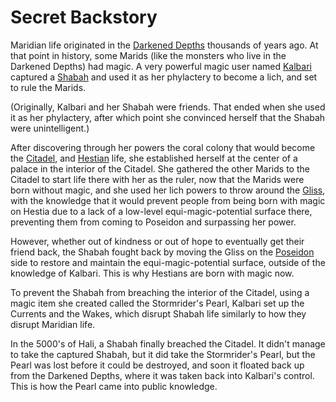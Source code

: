 # Secret Backstory

Maridian life originated in the [Darkened Depths](./World/Poseidon/Darkened_Depths.md) thousands of years ago. At that point in history, some Marids (like the monsters who live in the Darkened Depths) had magic. A very powerful magic user named [Kalbari](./NPCs/Kalbari.md) captured a [Shabah](./NPCs/Shabah.md) and used it as her phylactery to become a lich, and set to rule the Marids.

(Originally, Kalbari and her Shabah were friends. That ended when she used it as her phylactery, after which point she convinced herself that the Shabah were unintelligent.)

After discovering through her powers the coral colony that would become the [Citadel](./World/Poseidon/Citadel.md), and [Hestian](./World/Hestia.md) life, she established herself at the center of a palace in the interior of the Citadel. She gathered the other Marids to the Citadel to start life there with her as the ruler, now that the Marids were born without magic, and she used her lich powers to throw around the [Gliss](./World/Gliss.md), with the knowledge that it would prevent people from being born with magic on Hestia due to a lack of a low-level equi-magic-potential surface there, preventing them from coming to Poseidon and surpassing her power.

However, whether out of kindness or out of hope to eventually get their friend back, the Shabah fought back by moving the Gliss on the [Poseidon](./World/Poseidon.md) side to restore and maintain the equi-magic-potential surface, outside of the knowledge of Kalbari. This is why Hestians are born with magic now.

To prevent the Shabah from breaching the interior of the Citadel, using a magic item she created called the Stormrider's Pearl, Kalbari set up the Currents and the Wakes, which disrupt Shabah life similarly to how they disrupt Maridian life.

In the 5000's of Hali, a Shabah finally breached the Citadel. It didn't manage to take the captured Shabah, but it did take the Stormrider's Pearl, but the Pearl was lost before it could be destroyed, and soon it floated back up from the Darkened Depths, where it was taken back into Kalbari's control. This is how the Pearl came into public knowledge.
